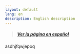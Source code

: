 ```yaml
---
layout: default
lang: en
description: English description
---
```

> ##### [Ver la página en español](./index_es.html)

asdhjfqwjepoq
